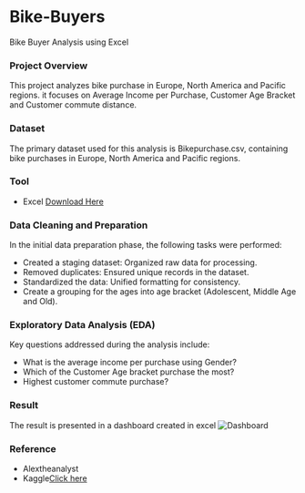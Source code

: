 # Bike-Buyers
Bike Buyer Analysis using Excel

### Project Overview

This project analyzes bike purchase in Europe, North America and Pacific regions. it focuses on
Average Income per Purchase, Customer Age Bracket and Customer commute distance.

### Dataset

The primary dataset used for this analysis is Bikepurchase.csv, containing bike purchases in Europe, North America and Pacific regions.

### Tool

- Excel [Download Here](https://www.microsoft.com/en-gb/)

 ### Data Cleaning and Preparation
 
In the initial data preparation phase, the following tasks were performed:

- Created a staging dataset: Organized raw data for processing.
- Removed duplicates: Ensured unique records in the dataset.
- Standardized the data: Unified formatting for consistency.
- Create a grouping for the ages into age bracket (Adolescent, Middle Age and Old).

### Exploratory Data Analysis (EDA)

Key questions addressed during the analysis include:

- What is the average income per purchase using Gender?
- Which of the Customer Age bracket purchase the most?
- Highest customer commute purchase?

### Result
The result is presented in a dashboard created in excel
![Dashboard](https://github.com/user-attachments/assets/de12288e-288e-4714-9218-512d3e4dc49e)

### Reference
- Alextheanalyst
- Kaggle[Click here](https://www.kaggle.com/)
